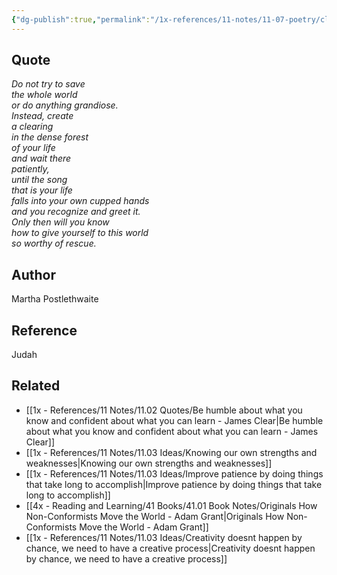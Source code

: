 ```yaml
---
{"dg-publish":true,"permalink":"/1x-references/11-notes/11-07-poetry/clearing-martha-postlethwaite/","title":"Clearing - Martha Postlethwaite","created":"2024-12-20T14:12:58.592+03:00","updated":"2024-12-20T22:25:37.571+03:00"}
---
```



## Quote
_Do not try to save_  
_the whole world_  
_or do anything grandiose._  
_Instead, create_  
_a clearing_  
_in the dense forest_  
_of your life_  
_and wait there_  
_patiently,_  
_until the song_  
_that is your life_  
_falls into your own cupped hands_  
_and you recognize and greet it._  
_Only then will you know_  
_how to give yourself to this world_  
_so worthy of rescue._

## Author
Martha Postlethwaite

## Reference
Judah

## Related
- [[1x - References/11 Notes/11.02 Quotes/Be humble about what you know and confident about what you can learn - James Clear\|Be humble about what you know and confident about what you can learn - James Clear]]
- [[1x - References/11 Notes/11.03 Ideas/Knowing our own strengths and weaknesses\|Knowing our own strengths and weaknesses]]
- [[1x - References/11 Notes/11.03 Ideas/Improve patience by doing things that take long to accomplish\|Improve patience by doing things that take long to accomplish]]
- [[4x - Reading and Learning/41 Books/41.01 Book Notes/Originals How Non-Conformists Move the World - Adam Grant\|Originals How Non-Conformists Move the World - Adam Grant]]
- [[1x - References/11 Notes/11.03 Ideas/Creativity doesnt happen by chance, we need to have a creative process\|Creativity doesnt happen by chance, we need to have a creative process]]